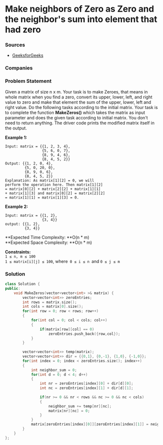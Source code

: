 # Make neighbors of Zero as Zero and the neighbor's sum into element that had zero

### Sources

* [GeeksforGeeks](https://practice.geeksforgeeks.org/problems/make-zeroes4042/1#)

### Companies

### Problem Statement

Given a matrix of  size n x m. Your task is to make Zeroes, that means in whole matrix when you find a zero, convert its upper, lower, left, and right value to zero and make that element the sum of the upper, lower, left and right value. Do the following tasks according to the initial matrix. Your task is to complete the function **MakeZeros()** which takes the matrix as input parameter and does the given task according to initial matrix. You don't need to return anything. The driver code prints the modified matrix itself in the output.\
&#x20;&#x20;

**Example 1:**

```
Input: matrix = {{1, 2, 3, 4},
                 {5, 6, 0, 7}, 
                 {8, 9, 4, 6},
                 {8, 4, 5, 2}}
Output: {{1, 2, 0, 4}, 
         {5, 0, 20, 0},
         {8, 9, 0, 6}, 
         {8, 4, 5, 2}}
Explanation: As matrix[1][2] = 0, we will
perform the operation here. Then matrix[1][2]
= matrix[0][2] + matrix[2][2] + matrix[1][1] 
+ matrix[1][3] and matrix[0][2] = matrix[2][2] 
= matrix[1][1] = matrix[1][3] = 0.
```

**Example 2:**

```
Input: matrix = {{1, 2}, 
                 {3, 4}}
output: {{1, 2}, 
         {3, 4}}
```

**Expected Time Complexity: **O(n \* m)\
**Expected Space Complexity: **O(n \* m)\
&#x20;&#x20;

**Constraints:**\
&#x20;`1 ≤ n, m ≤ 100`\
&#x20;`1 ≤ matrix[i][j] ≤ 100`, where`  0 ≤ i ≤ n  `and `0 ≤ j ≤ m`

### Solution

```cpp
class Solution {
public:
    void MakeZeros(vector<vector<int> >& matrix) {
        vector<vector<int>> zeroEntries;
        int rows = matrix.size();
        int cols = matrix[0].size();
        for(int row = 0; row < rows; row++)
        {
            for(int col = 0; col < cols; col++)
            {
                if(matrix[row][col] == 0)
                    zeroEntries.push_back({row,col});
            }
        }
        
        vector<vector<int>> temp(matrix);
        vector<vector<int>> dir = {{0,1}, {0,-1}, {1,0}, {-1,0}};
        for(int index = 0; index < zeroEntries.size(); index++)
        {
            int neighbor_sum = 0;
            for(int d = 0; d < 4; d++)
            {
                int nr = zeroEntries[index][0] + dir[d][0];
                int nc = zeroEntries[index][1] + dir[d][1];
                
                if(nr >= 0 && nr < rows && nc >= 0 && nc < cols)
                {
                    neighbor_sum += temp[nr][nc];
                    matrix[nr][nc] = 0;
                }
            }
            matrix[zeroEntries[index][0]][zeroEntries[index][1]] = neighbor_sum;
        }
    }
};
```
